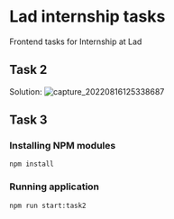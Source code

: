 # Lad internship tasks
Frontend tasks for Internship at Lad

## Task 2
Solution: 
![capture_20220816125338687](https://user-images.githubusercontent.com/59483799/184852044-15d1c38b-0c3e-4d2a-a74e-f905fe4fa241.png)

## Task 3
### Installing NPM modules

```
npm install
```

### Running application

```
npm run start:task2
```
